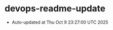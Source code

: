 # devops-readme-update
<!--START_SECTION:activity-->
- Auto-updated at Thu Oct  9 23:27:00 UTC 2025
<!--END_SECTION:activity-->
